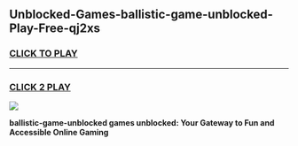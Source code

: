 
## Unblocked-Games-ballistic-game-unblocked-Play-Free-qj2xs
<h3>
<a href="https://premium76.site?title=ballistic-game-unblocked&ref=20M">CLICK TO PLAY</a></h3>
<hr>

<h3>
<a href="https://premium76.site?title=ballistic-game-unblocked&ref=20M">CLICK 2 PLAY</a>
  
</h3>

<a href="https://premium76.site?title=ballistic-game-unblocked&ref=19M"><img src="https://clearcache.store/games.png"></a>


**ballistic-game-unblocked games unblocked: Your Gateway to Fun and Accessible Online Gaming**
